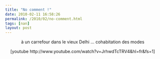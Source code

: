 ```yaml
---
title: "No comment !"
date: 2010-02-11 16:58:26
permalink: /2010/02/no-comment.html
tags: [nan]
layout: post
---
```


<p style="text-align: center">à un carrefour dans le vieux Delhi ... cohabitation des modes</p> <p style="text-align: center">  [youtube http://www.youtube.com/watch?v=JrhwdTcTRV4&hl=fr&fs=1]</p>
